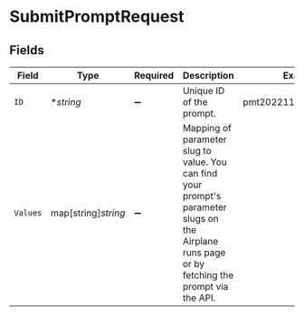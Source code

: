 # SubmitPromptRequest


## Fields

| Field                                                                                                                                           | Type                                                                                                                                            | Required                                                                                                                                        | Description                                                                                                                                     | Example                                                                                                                                         |
| ----------------------------------------------------------------------------------------------------------------------------------------------- | ----------------------------------------------------------------------------------------------------------------------------------------------- | ----------------------------------------------------------------------------------------------------------------------------------------------- | ----------------------------------------------------------------------------------------------------------------------------------------------- | ----------------------------------------------------------------------------------------------------------------------------------------------- |
| `ID`                                                                                                                                            | **string*                                                                                                                                       | :heavy_minus_sign:                                                                                                                              | Unique ID of the prompt.                                                                                                                        | pmt20221122zyydx3rho2t                                                                                                                          |
| `Values`                                                                                                                                        | map[string]*string*                                                                                                                             | :heavy_minus_sign:                                                                                                                              | Mapping of parameter slug to value. You can find your prompt's parameter slugs on<br/>the Airplane runs page or by fetching the prompt via the API. |                                                                                                                                                 |